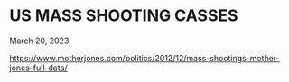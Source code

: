 # US MASS SHOOTING CASSES 
March 20, 2023



https://www.motherjones.com/politics/2012/12/mass-shootings-mother-jones-full-data/
